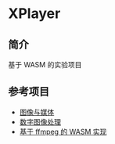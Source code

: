 # XPlayer

## 简介

基于 WASM 的实验项目



## 参考项目

- [图像与媒体][image and media]
- [数字图像处理][image process]
- [基于 ffmpeg 的 WASM 实现][ffmpeg.wasm]

[image and media]: https://ng-tech.icu/CGDataVis-Series/#/%E5%9B%BE%E5%83%8F%E4%B8%8E%E5%AA%92%E4%BD%93/README
[image process]: https://www.zhihu.com/column/shuzixinhaochuli
[ffmpeg.wasm]: https://github.com/ffmpegwasm/ffmpeg.wasm